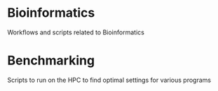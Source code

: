 # Bioinformatics
Workflows and scripts related to Bioinformatics

# Benchmarking
Scripts to run on the HPC to find optimal settings for various programs
